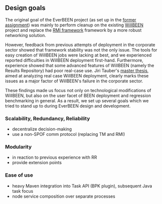 ## Design goals
The original goal of the EverBEEN project (as set up in the [former assignment](http://ksvi.mff.cuni.cz/~holan/SWP/zadani/ebeen.txt)) was mainly to perform cleanup on the existing [WillBEEN](http://been.ow2.org/) project and replace the [RMI framework](http://en.wikipedia.org/wiki/Java_remote_method_invocation) framework by a more robust networking solution.

However, feedback from previous attempts of deployment in the corporate sector showed that framework stability was not the only issue. The tools for easy creation of WillBEEN jobs were lacking at best, and we experienced reported difficulties in WillBEEN deployment first-hand. Furthermore, experience showed that some advanced features of WillBEEN (namely the Results Repository) had poor real-case use. Jiri Tauber's [master thesis](https://is.cuni.cz/webapps/zzp/detail/78663/4417375/?q=a%3A4%3A%7Bs%3A25%3A%22______searchform___search%22%3Bs%3A6%3A%22tauber%22%3Bs%3A28%3A%22______searchform___butsearch%22%3Bs%3A8%3A%22Vyhledat%22%3Bs%3A35%3A%22______facetform___facets___workType%22%3Ba%3A1%3A%7Bi%3A0%3Bs%3A2%3A%22DP%22%3B%7Ds%3A20%3A%22PNzzpSearchListbasic%22%3Bi%3A1%3B%7D&lang=cs), aimed at analyzing real case WillBEEN deployment, clearly marks these issues as a major factor of WillBEEN's failure in the corporate sector.

These findings made us focus not only on technological modifications of WillBEEN, but also on the user facet of BEEN deployment and regression benchmarking in general. As a result, we set up several goals which we tried to stand up to during EverBEEN design and development.

### Scalability, Redundancy, Reliability

* decentralize decision-making
* use a non-SPOF comm protocol (replacing TM and RMI)

### Modularity 

* in reaction to previous experience with RR
* provide extension points

### Ease of use

* heavy Maven integration into Task API (BPK plugin), subsequent Java task focus
* node service composition over separate processes
